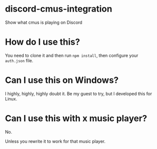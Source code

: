 # discord-cmus-integration
Show what cmus is playing on Discord

# How do I use this?
You need to clone it and then run `npm install`, then configure your `auth.json` file.

# Can I use this on Windows?
I highly, highly, highly doubt it. Be my guest to try, but I developed this for Linux.

# Can I use this with x music player?
No.

Unless you rewrite it to work for that music player.
